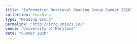 ```yaml
---
title: "Information Retrieval Reading Group Summer 2020"
collection: teaching
type: "Reading Group"
permalink: "http://irrg.umiacs.io/"
venue: "University of Maryland"
date: "Summer 2020"
---
```

